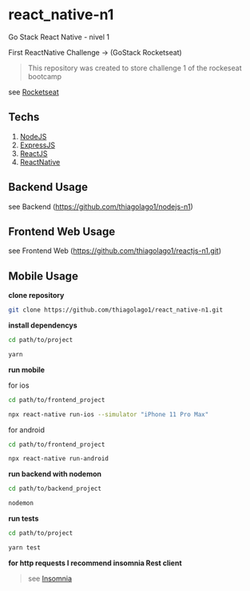 # react_native-n1
Go Stack React Native - nivel 1

First ReactNative Challenge -> (GoStack Rocketseat)

> This repository was created to store challenge 1 of the rockeseat bootcamp

see [Rocketseat](https://rocketseat.com.br/)

## Techs

1. [NodeJS](https://nodejs.org/en/)
2. [ExpressJS](https://expressjs.com/pt-br/)
3. [ReactJS](https://reactjs.org/)
4. [ReactNative](https://reactnative.dev/)

## Backend Usage

see Backend (https://github.com/thiagolago1/nodejs-n1)

## Frontend Web Usage

see Frontend Web (https://github.com/thiagolago1/reactjs-n1.git)

## Mobile Usage

**clone repository**

```bash
git clone https://github.com/thiagolago1/react_native-n1.git
```

**install dependencys**

```bash
cd path/to/project

yarn
```

**run mobile**

for ios

```bash
cd path/to/frontend_project

npx react-native run-ios --simulator "iPhone 11 Pro Max" 
```

for android

```bash
cd path/to/frontend_project

npx react-native run-android 
```

**run backend with nodemon**

```bash
cd path/to/backend_project

nodemon
```

**run tests**
```bash
cd path/to/project

yarn test
```

**for http requests I recommend insomnia Rest client**

> see [Insomnia](https://insomnia.rest/download/)


